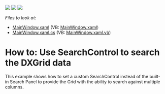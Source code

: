 <!-- default badges list -->
![](https://img.shields.io/endpoint?url=https://codecentral.devexpress.com/api/v1/VersionRange/128653715/16.1.4%2B)
[![](https://img.shields.io/badge/Open_in_DevExpress_Support_Center-FF7200?style=flat-square&logo=DevExpress&logoColor=white)](https://supportcenter.devexpress.com/ticket/details/E4158)
[![](https://img.shields.io/badge/📖_How_to_use_DevExpress_Examples-e9f6fc?style=flat-square)](https://docs.devexpress.com/GeneralInformation/403183)
<!-- default badges end -->
<!-- default file list -->
*Files to look at*:

* [MainWindow.xaml](./CS/DXGrid_Custom_SearchControl/MainWindow.xaml) (VB: [MainWindow.xaml](./VB/DXGrid_Custom_SearchControl/MainWindow.xaml))
* [MainWindow.xaml.cs](./CS/DXGrid_Custom_SearchControl/MainWindow.xaml.cs) (VB: [MainWindow.xaml.vb](./VB/DXGrid_Custom_SearchControl/MainWindow.xaml.vb))
<!-- default file list end -->
# How to: Use SearchControl to search the DXGrid data


<p>This example shows how to set a custom SearchControl instead of the built-in Search Panel to provide the Grid with the ability to search against multiple columns.</p>

<br/>


